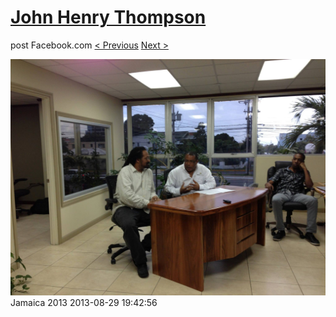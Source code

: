 # [John Henry Thompson](../README.md)
post Facebook.com
[< Previous](2013-08-29-59.md) [Next >](2013-08-29-61.md)

[![](../media/2013-08-29/Jamaica-2071.jpg)](../README.md)
Jamaica 2013
2013-08-29 19:42:56